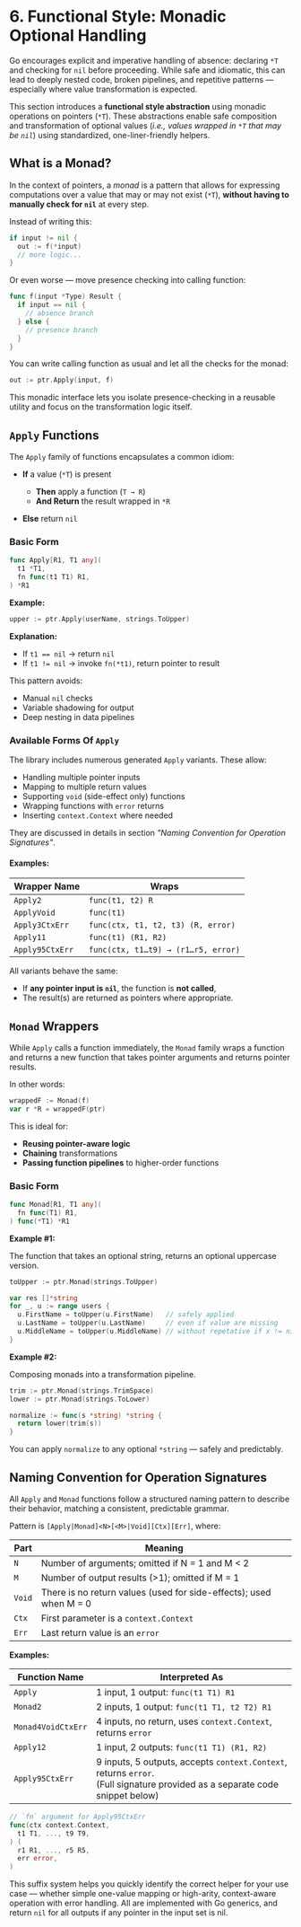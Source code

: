 # 6. Functional Style: Monadic Optional Handling

Go encourages explicit and imperative handling of absence: declaring `*T` and checking for `nil` before proceeding. While safe and idiomatic, this can lead to deeply nested code, broken pipelines, and repetitive patterns — especially where value transformation is expected.

This section introduces a **functional style abstraction** using monadic operations on pointers (`*T`). These abstractions enable safe composition and transformation of optional values (*i.e., values wrapped in `*T` that may be `nil`*) using standardized, one-liner-friendly helpers.


## What is a Monad?

In the context of pointers, a *monad* is a pattern that allows for expressing computations over a value that may or may not exist (`*T`), **without having to manually check for `nil`** at every step.

Instead of writing this:

```go
if input != nil {
  out := f(*input)
  // more logic...
}
```

Or even worse — move presence checking into calling function:

```go
func f(input *Type) Result {
  if input == nil {
    // absence branch
  } else {
    // presence branch
  }
}
```

You can write calling function as usual and let all the checks for the monad:

```go
out := ptr.Apply(input, f)
```

This monadic interface lets you isolate presence-checking in a reusable utility and focus on the transformation logic itself.


## `Apply` Functions

The `Apply` family of functions encapsulates a common idiom:
- **If** a value (`*T`) is present
  - **Then** apply a function (`T → R`)
  - **And Return** the result wrapped in `*R`

- **Else** return `nil`

### Basic Form

```go
func Apply[R1, T1 any](
  t1 *T1,
  fn func(t1 T1) R1,
) *R1
```

**Example:**

```go
upper := ptr.Apply(userName, strings.ToUpper)
```

**Explanation:**

- If `t1 == nil` → return `nil`
- If `t1 != nil` → invoke `fn(*t1)`, return pointer to result

This pattern avoids:
- Manual `nil` checks
- Variable shadowing for output
- Deep nesting in data pipelines

### Available Forms Of `Apply`

The library includes numerous generated `Apply` variants. These allow:

- Handling multiple pointer inputs
- Mapping to multiple return values
- Supporting `void` (side-effect only) functions
- Wrapping functions with `error` returns
- Inserting `context.Context` where needed

They are discussed in details in section *"Naming Convention for Operation Signatures"*. 

#### Examples:

| Wrapper Name    | Wraps                               |
| --------------- | ----------------------------------- |
| `Apply2`        | `func(t1, t2) R`                    |
| `ApplyVoid`     | `func(t1)`                          |
| `Apply3CtxErr`  | `func(ctx, t1, t2, t3) (R, error)`  |
| `Apply11`       | `func(t1) (R1, R2)`                 |
| `Apply95CtxErr` | `func(ctx, t1…t9) → (r1…r5, error)` |

All variants behave the same:
- If **any pointer input is `nil`**, the function is **not called**,
- The result(s) are returned as pointers where appropriate.

## `Monad` Wrappers

While `Apply` calls a function immediately, the `Monad` family wraps a function and returns a new function that takes pointer arguments and returns pointer results.

In other words:

```go
wrappedF := Monad(f)
var r *R = wrappedF(ptr)
```

This is ideal for:
- **Reusing pointer-aware logic**
- **Chaining** transformations
- **Passing function pipelines** to higher-order functions

### Basic Form

```go
func Monad[R1, T1 any](
  fn func(T1) R1,
) func(*T1) *R1
```

**Example #1:**

The function that takes an optional string, returns an optional uppercase version.

```go
toUpper := ptr.Monad(strings.ToUpper)

var res []*string
for _, u := range users {
  u.FirstName = toUpper(u.FirstName)   // safely applied
  u.LastName = toUpper(u.LastName)     // even if value are missing
  u.MiddleName = toUpper(u.MiddleName) // without repetative if x != nil
}
```

**Example #2:**

Composing monads into a transformation pipeline.

```go
trim := ptr.Monad(strings.TrimSpace)
lower := ptr.Monad(strings.ToLower)

normalize := func(s *string) *string {
  return lower(trim(s))
}
```

You can apply `normalize` to any optional `*string` — safely and predictably.

## Naming Convention for Operation Signatures

All `Apply` and `Monad` functions follow a structured naming pattern to describe their behavior, matching a consistent, predictable grammar.

Pattern is `[Apply|Monad]<N>[<M>|Void][Ctx][Err]`, where:

| Part   | Meaning                                                      |
| ------ | ------------------------------------------------------------ |
| `N`    | Number of arguments; omitted if N = 1 and M < 2              |
| `M`    | Number of output results (>1); omitted if M = 1              |
| `Void` | There is no return values (used for side-effects); used when M = 0 |
| `Ctx`  | First parameter is a `context.Context`                       |
| `Err`  | Last return value is an `error`                              |

**Examples:**

| Function Name      | Interpreted As                                               |
| ------------------ | ------------------------------------------------------------ |
| `Apply`            | 1 input, 1 output: `func(t1 T1) R1`                          |
| `Monad2`           | 2 inputs, 1 output: `func(t1 T1, t2 T2) R1`                  |
| `Monad4VoidCtxErr` | 4 inputs, no return, uses `context.Context`, returns `error` |
| `Apply12`          | 1 input, 2 outputs: `func(t1 T1) (R1, R2)`                   |
| `Apply95CtxErr`    | 9 inputs, 5 outputs, accepts `context.Context`, returns `error`.<br />(Full signature provided as a separate code snippet below) |
```go
// `fn` argument for Apply95CtxErr
func(ctx context.Context,
  t1 T1, ..., t9 T9,
) (
  r1 R1, ..., r5 R5,
  err error,
)
```


This suffix system helps you quickly identify the correct helper for your use case — whether simple one-value mapping or high-arity, context-aware operation with error handling. All are implemented with Go generics, and return `nil` for all outputs if any pointer in the input set is nil.
